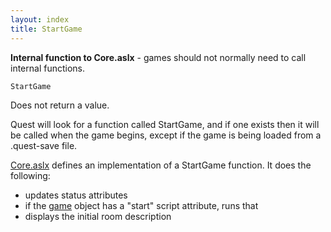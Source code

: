 ```yaml
---
layout: index
title: StartGame
---
```


<b>Internal function to Core.aslx</b> - games should not normally need to call internal functions.

    StartGame

Does not return a value.

Quest will look for a function called StartGame, and if one exists then it will be called when the game begins, except if the game is being loaded from a .quest-save file.

[Core.aslx](../../..//core.aslx.html) defines an implementation of a StartGame function. It does the following:

-   updates status attributes
-   if the [game](../../../elements/game_element.html) object has a "start" script attribute, runs that
-   displays the initial room description

